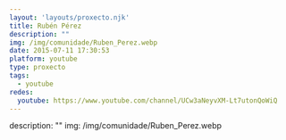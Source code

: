 ```yaml
---
layout: 'layouts/proxecto.njk'
title: Rubén Pérez
description: ""
img: /img/comunidade/Ruben_Perez.webp
date: 2015-07-11 17:30:53
platform: youtube
type: proxecto
tags:
  - youtube
redes:
  youtube: https://www.youtube.com/channel/UCw3aNeyvXM-Lt7utonQoWiQ
---
```

description: ""
img: /img/comunidade/Ruben_Perez.webp
